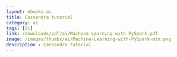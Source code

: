 ```yaml
---
layout: ebooks-ai
title: Cassandra tutorial
category: ai
tags: [ai]
link: /downloads/pdf/ai/Machine Learning with PySpark.pdf 
image: /images/thumbs/ai/Machine-Learning-with-PySpark-min.png
description : Cassandra tutorial 
---
```












